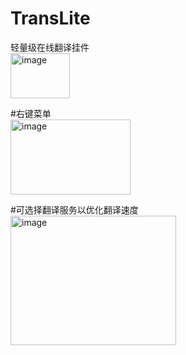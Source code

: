 # TransLite
轻量级在线翻译挂件
<br><img width="95" height="72" alt="image" src="https://github.com/user-attachments/assets/aec4c255-8ebb-4172-8b35-1015d071d81b" /></br>

#右键菜单
<br><img width="192" height="120" alt="image" src="https://github.com/user-attachments/assets/3e39bea2-9209-486a-81fe-ffdc3fcc8ad5" /></br>

#可选择翻译服务以优化翻译速度
<br><img width="265" height="207" alt="image" src="https://github.com/user-attachments/assets/f28ebfb2-61e5-4359-b8aa-fed1dd4cbbe9" /><br>




